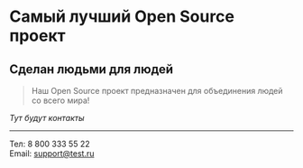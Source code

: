 # Самый лучший Open Source проект

## Сделан людьми для людей

> Наш Open Source проект предназначен для объединения людей со всего мира!

_Тут будут контакты_

***

Тел: 8 800 333 55 22  
Email: support@test.ru
